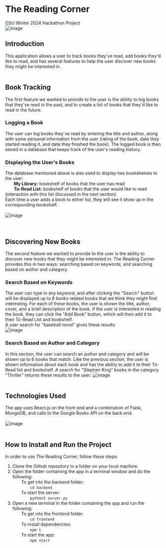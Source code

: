 # The Reading Corner
OSU Winter 2024 Hackathon Project
<br>
![image](https://github.com/ModioThiam/OSU24WinterHackathon/assets/79183545/89489c96-8cd1-40c3-8733-b736dabaf467)
<br>
## Introduction
This application allows a user to track books they've read, add books they'd like to read, and has several features to help the user discover new books they might be interested in.
<br>
<br>
## Book Tracking
The first feature we wanted to provide to the user is the ability to log books that they've read in the past, and to create a list of books that they'd like to read in the future.
<br>
### Logging a Book
The user can log books they've read by entering the title and author, along with some personal information from the user (rating of the book, date they started reading it, and date they finished the book). The logged book is then stored in a database that keeps track of the user's reading history. 
<br>
### Displaying the User's Books
The database mentioned above is also used to display two bookshelves to the user: 
<br>&emsp;&emsp;**My Library:** bookshelf of books that the user has read
<br>&emsp;&emsp;**To-Read List:** bookshelf of books that the user would like to read (interaction with this list discussed in the next section)
<br>Each time a user adds a book to either list, they will see it show up in the corresponding bookshelf.
<br>
<br>
![image](https://github.com/ModioThiam/OSU24WinterHackathon/assets/79183545/d636cedd-1b1c-4572-8e01-8e9f217176a0)
<br>
<br>
<br>
## Discovering New Books
The second feature we wanted to provide to the user is the ability to discover new books that they might be interested in. The Reading Corner provides this in two ways: searching based on keywords, and searching based on author and category.
### Search Based on Keywords
The user can type in any keyword, and after clicking the "Search" button will be displayed up to 6 books related books that we think they might find interesting. For each of these books, the user is shown the title, author, cover, and a brief description of the book. If the user is interested in reading the book, they can click the "Add Book" button, which will then add it to their To-Read List and bookshelf.
<br>A user search for "baseball novel" gives these results:
<br>
![image](https://github.com/ModioThiam/OSU24WinterHackathon/assets/79183545/1beedf5e-af5b-4c6d-8169-2e2268f741af)

### Search Based on Author and Category
In this section, the user can search an author and category and will be shown up to 6 books that match. Like the previous section, the user is shown information about each book and has the ability to add it to their To-Read list and bookshelf.
A search for "Stephen King" books in the category "Thriller" returns these results to the user:
![image](https://github.com/ModioThiam/OSU24WinterHackathon/assets/79183545/549c06e3-a1d0-45b6-91bc-5aeeeb4de267)
<br>
<br>
## Technologies Used
The app uses React.js on the front end and a combination of Flask, MongoDB, and calls to the Google Books API on the back end.
<br>
<br>
![image](https://github.com/ModioThiam/OSU24WinterHackathon/assets/79183545/de691ad3-fccd-4ef9-bc81-abda628f7649)
<br>
<br>
## How to Install and Run the Project
In order to use The Reading Corner, follow these steps:
1. Clone the Github repository to a folder on your local machine.
2. Open the folder containing the app in a terminal window and do the following:
<br>&emsp;&emsp;To get into the backend folder:
<br>&emsp;&emsp;&emsp;&emsp;```cd backend```
<br>&emsp;&emsp;To start the server:
<br>&emsp;&emsp;&emsp;&emsp;```python3 server.py```
3. Open a new terminal in the folder containing the app and run the following:
<br>&emsp;&emsp;To get into the frontend folder:
<br>&emsp;&emsp;&emsp;&emsp;```cd frontend```
<br>&emsp;&emsp;To install dependencies:
<br>&emsp;&emsp;&emsp;&emsp;```npm i```
<br>&emsp;&emsp;To start the app:
<br>&emsp;&emsp;&emsp;&emsp;```npm start```
<br>
